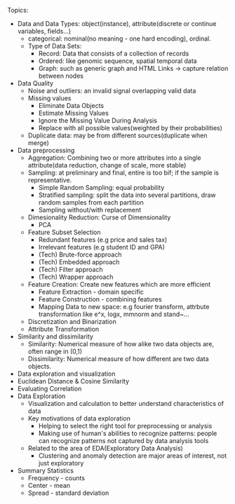 Topics:
* Data and Data Types: object(instance), attribute(discrete or continue variables, fields...)
  * categorical: nominal(no meaning - one hard encoding), ordinal.
  * Type of Data Sets: 
    * Record: Data that consists of a collection of records
    * Ordered: like genomic sequence, spatial temporal data
    * Graph: such as generic graph and HTML Links -> capture relation between nodes
* Data Quality
  * Noise and outliers: an invalid signal overlapping valid data
  * Missing values
    * Eliminate Data Objects
    * Estimate Missing Values
    * Ignore the Missing Value During Analysis
    * Replace with all possible values(weighted by their probabilities)
  * Duplicate data: may be from different sources(duplicate when merge)
* Data preprocessing
  * Aggregation: Combining two or more attributes into a single attribute(data reduction, change of scale, more stable)
  * Sampling: at preliminary and final, entire is too bif; if the sample is representative.
    * Simple Random Sampling: equal probability
    * Stratified sampling: split the data into several partitions, draw random samples from each partition
    * Sampling without/with replacement
  * Dimesionality Reduction: Curse of Dimensionality
    * PCA
  * Feature Subset Selection
    * Redundant features (e.g price and sales tax)
    * Irrelevant features (e.g student ID and GPA)
    * (Tech) Brute-force approach
    * (Tech) Embedded approach
    * (Tech) Filter approach
    * (Tech) Wrapper approach
  * Feature Creation: Create new features which are more efficient
    * Feature Extraction - domain specific
    * Feature Construction - combining features
    * Mapping Data to new space: e.g fourier transform, attrbute transformation like e^x, logx, mmnorm and stand~...
  * Discretization and Binarization
  * Attribute Transformation
* Similarity and dissimilarity
  * Similarity: Numerical measure of how alike two data objects are, often range in (0,1)
  * Dissimilarity: Numerical measure of how different are two data objects.
* Data exploration and visualization
* Euclidean Distance & Cosine Similarity
* Evaluating Correlation
* Data Exploration
  * Visualization and calculation to better understand characteristics of data
  * Key motivations of data exploration
    * Helping to select the right tool for preprocessing or analysis
    * Making use of human's abilities to recognize patterns: people can recognize patterns not captured by data analysis tools
  * Related to the area of EDA(Exploratory Data Analysis)
    * Clustering and anomaly detection are major areas of interest, not just exploratory
* Summary Statistics
  * Frequency - counts
  * Center - mean
  * Spread - standard deviation
  
  
